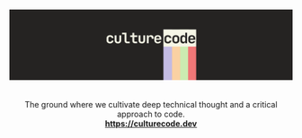 <h1>
<p align="center">
  <a href="https://github.com/culturecode-org">
    <img src="https://raw.githubusercontent.com/culturecode-org/.github/refs/heads/main/images/banner-profile.png" alt="Logo">
  </a>
</h1>
  <p align="center">
    The ground where we cultivate deep technical thought and a critical approach to code.
    <br />
    <strong><a href="https://culturecode.dev">https://culturecode.dev</a></strong>
  </p>
</p>
